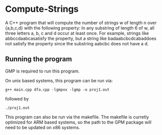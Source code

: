 # Compute-Strings

A C++ program that will compute the number of strings w of length n over {a,b,c,d}
with the following property: In any substring of length 6 of w, all three letters a, b, c and d
occur at least once. For example, strings like abbccdaabcasatisfy the property, but a string like
badaabcbcdcabaddoes not satisfy the property since the substring aabcbc does not have a d.

## Running the program

GMP is required to run this program. 

On unix based systems, this program can be run via: 

``` g++ main.cpp dfa.cpp -lgmpxx -lgmp -o proj1.out ```

followed by 

``` ./proj1.out ```

This program can also be run via the makefile. The makefile is curretly optimized for ARM based systems, so the path to the GPM package will need to be updated on x86 systems. 
